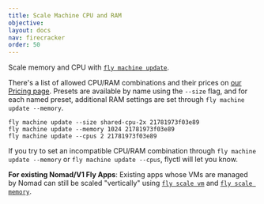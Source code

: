 ```yaml
---
title: Scale Machine CPU and RAM
objective: 
layout: docs
nav: firecracker
order: 50
---
```


Scale memory and CPU with [`fly machine update`](/docs/flyctl/machine-update/).

There's a list of allowed CPU/RAM combinations and their prices on [our Pricing page](/docs/about/pricing/). Presets are available by name using the `--size` flag, and for each named preset, additional RAM settings are set through `fly machine update --memory`.

```
fly machine update --size shared-cpu-2x 21781973f03e89
fly machine update --memory 1024 21781973f03e89
fly machine update --cpus 2 21781973f03e89
```

If you try to set an incompatible CPU/RAM combination through `fly machine update --memory` or `fly machine update --cpus`, flyctl will let you know.

**For existing Nomad/V1 Fly Apps**: Existing apps whose VMs are managed by Nomad can still be scaled "vertically" using [`fly scale vm`](/docs/flyctl/scale-vm/) and [`fly scale memory`](/docs/flyctl/scale-memory/).